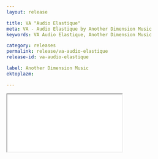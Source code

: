 ```yaml
---
layout: release

title: VA "Audio Elastique"
meta: VA - Audio Elastique by Another Dimension Music
keywords: VA Audio Elastique, Another Dimension Music

category: releases
permalink: release/va-audio-elastique
release-id: va-audio-elastique

label: Another Dimension Music
ektoplazm: 

---
```



<div class="embed-responsive embed-responsive-4by3">
  <iframe class="embed-responsive-item" src="//coub.com/embed/3hy04?muted=false&autostart=false&originalSize=false&hideTopBar=false&startWithHD=true"></iframe>
</div>

